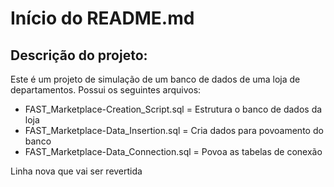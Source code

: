 # Início do README.md

## Descrição do projeto:

Este é um projeto de simulação de um banco de dados de uma loja de departamentos. Possui os seguintes arquivos:

- FAST_Marketplace-Creation_Script.sql = Estrutura o banco de dados da loja
- FAST_Marketplace-Data_Insertion.sql = Cria dados para povoamento do banco
- FAST_Marketplace-Data_Connection.sql = Povoa as tabelas de conexão

Linha nova que vai ser revertida
